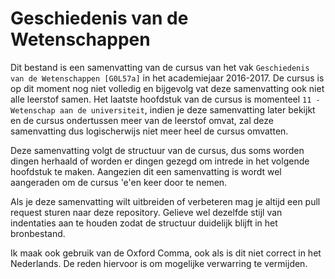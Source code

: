 # Geschiedenis van de Wetenschappen
Dit bestand is een samenvatting van de cursus van het vak ``Geschiedenis van de Wetenschappen [G0L57a]`` in het academiejaar 2016-2017.
De cursus is op dit moment nog niet volledig en bijgevolg vat deze samenvatting ook niet alle leerstof samen.
Het laatste hoofdstuk van de cursus is momenteel ``11 - Wetenschap aan de universiteit``, indien je deze samenvatting later bekijkt en de cursus ondertussen meer van de leerstof omvat, zal deze samenvatting dus logischerwijs niet meer heel de cursus omvatten.

Deze samenvatting volgt de structuur van de cursus, dus soms worden dingen herhaald of worden er dingen gezegd om intrede in het volgende hoofdstuk te maken. Aangezien dit een samenvatting is wordt wel aangeraden om de cursus \'e\'en keer door te nemen.

Als je deze samenvatting wilt uitbreiden of verbeteren mag je altijd een pull request sturen naar deze repository. Gelieve wel dezelfde stijl van indentaties aan te houden zodat de structuur duidelijk blijft in het bronbestand.
  
Ik maak ook gebruik van de Oxford Comma, ook als is dit niet correct in het Nederlands. De reden hiervoor is om mogelijke verwarring te vermijden.
